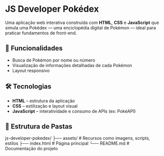 # JS Developer Pokédex

Uma aplicação web interativa construída com **HTML**, **CSS** e **JavaScript** que simula uma Pokédex — uma enciclopédia digital de Pokémon — ideal para praticar fundamentos de front-end.

## 🚀 Funcionalidades

- Busca de Pokémon por nome ou número
- Visualização de informações detalhadas de cada Pokémon
- Layout responsivo

## 🛠️ Tecnologias

- **HTML** – estrutura da aplicação
- **CSS** – estilização e layout visual
- **JavaScript** – interatividade e consumo de APIs (ex: PokéAPI)

## 📂 Estrutura de Pastas

js-developer-pokedex/
├── assets/ # Recursos como imagens, scripts, estilos
├── index.html # Página principal
└── README.md # Documentação do projeto
